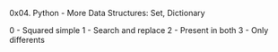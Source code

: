 0x04. Python - More Data Structures: Set, Dictionary

0 - Squared simple
1 -  Search and replace
2 -  Present in both
3 -  Only differents
